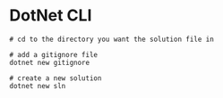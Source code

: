 # DotNet CLI

```pwsh
# cd to the directory you want the solution file in

# add a gitignore file
dotnet new gitignore

# create a new solution
dotnet new sln

```